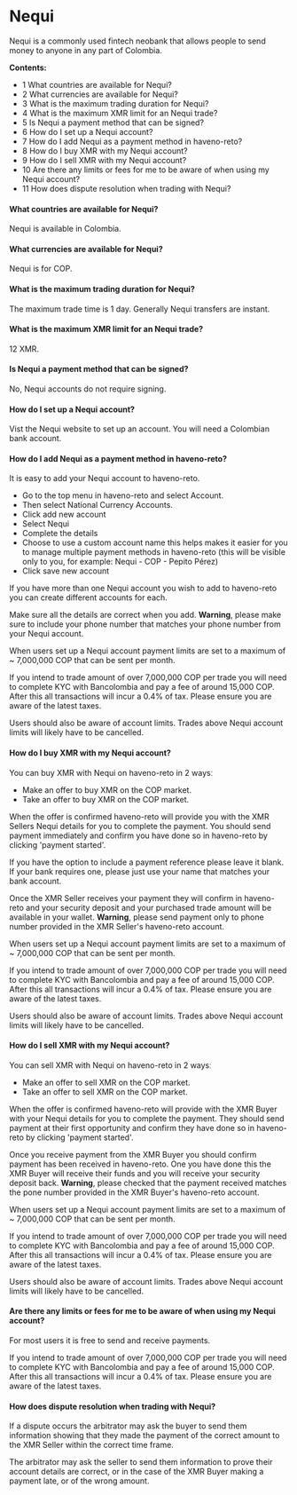 # Nequi

Nequi is a commonly used fintech neobank that allows people to send money to anyone in any part of Colombia.

**Contents:**
- 1 What countries are available for Nequi?
- 2 What currencies are available for Nequi?
- 3 What is the maximum trading duration for Nequi?
- 4 What is the maximum XMR limit for an Nequi trade?
- 5 Is Nequi a payment method that can be signed?
- 6 How do I set up a Nequi account?
- 7 How do I add Nequi as a payment method in haveno-reto?
- 8 How do I buy XMR with my Nequi account?
- 9 How do I sell XMR with my Nequi account?
- 10 Are there any limits or fees for me to be aware of when using my Nequi account?
- 11 How does dispute resolution when trading with Nequi?

#### What countries are available for Nequi?

Nequi is available in Colombia.

#### What currencies are available for Nequi?

Nequi is for COP.

#### What is the maximum trading duration for Nequi?

The maximum trade time is 1 day. Generally Nequi transfers are instant.

#### What is the maximum XMR limit for an Nequi trade?

12 XMR.

#### Is Nequi a payment method that can be signed?

No, Nequi accounts do not require signing.

#### How do I set up a Nequi account?

Vist the Nequi website to set up an account. You will need a Colombian bank account.

#### How do I add Nequi as a payment method in haveno-reto?

It is easy to add your Nequi account to haveno-reto.

- Go to the top menu in haveno-reto and select Account.
- Then select National Currency Accounts.
- Click add new account
- Select Nequi
- Complete the details
- Choose to use a custom account name this helps makes it easier for you to manage multiple payment methods in haveno-reto (this will be visible only to you, for example: Nequi - COP - Pepito Pérez)
- Click save new account

If you have more than one Nequi account you wish to add to haveno-reto you can create different accounts for each.

Make sure all the details are correct when you add.
**Warning**, please make sure to include your phone number that matches your phone number from your Nequi account.

When users set up a Nequi account payment limits are set to a maximum of ~ 7,000,000 COP that can be sent per month.

If you intend to trade amount of over 7,000,000 COP per trade you will need to complete KYC with Bancolombia and pay a fee of around 15,000 COP. After this all transactions will incur a 0.4% of tax. Please ensure you are aware of the latest taxes.

Users should also be aware of account limits. Trades above Nequi account limits will likely have to be cancelled.

#### How do I buy XMR with my Nequi account?

You can buy XMR with Nequi on haveno-reto in 2 waysː

- Make an offer to buy XMR on the COP market.
- Take an offer to buy XMR on the COP market.

When the offer is confirmed haveno-reto will provide you with the XMR Sellers Nequi details for you to complete the payment. You should send payment immediately and confirm you have done so in haveno-reto by clicking 'payment started'.

If you have the option to include a payment reference please leave it blank. If your bank requires one, please just use your name that matches your bank account.

Once the XMR Seller receives your payment they will confirm in haveno-reto and your security deposit and your purchased trade amount will be available in your wallet.
**Warning**, please send payment only to phone number provided in the XMR Seller's haveno-reto account.

When users set up a Nequi account payment limits are set to a maximum of ~ 7,000,000 COP that can be sent per month.

If you intend to trade amount of over 7,000,000 COP per trade you will need to complete KYC with Bancolombia and pay a fee of around 15,000 COP. After this all transactions will incur a 0.4% of tax. Please ensure you are aware of the latest taxes.

Users should also be aware of account limits. Trades above Nequi account limits will likely have to be cancelled.

#### How do I sell XMR with my Nequi account?

You can sell XMR with Nequi on haveno-reto in 2 waysː

- Make an offer to sell XMR on the COP market.
- Take an offer to sell XMR on the COP market.

When the offer is confirmed haveno-reto will provide with the XMR Buyer with your Nequi details for you to complete the payment. They should send payment at their first opportunity and confirm they have done so in haveno-reto by clicking 'payment started'.

Once you receive payment from the XMR Buyer you should confirm payment has been received in haveno-reto. One you have done this the XMR Buyer will receive their funds and you will receive your security deposit back.
**Warning**, please checked that the payment received matches the pone number provided in the XMR Buyer's haveno-reto account.

When users set up a Nequi account payment limits are set to a maximum of ~ 7,000,000 COP that can be sent per month.

If you intend to trade amount of over 7,000,000 COP per trade you will need to complete KYC with Bancolombia and pay a fee of around 15,000 COP. After this all transactions will incur a 0.4% of tax. Please ensure you are aware of the latest taxes.

Users should also be aware of account limits. Trades above Nequi account limits will likely have to be cancelled.

#### Are there any limits or fees for me to be aware of when using my Nequi account?

For most users it is free to send and receive payments.

If you intend to trade amount of over 7,000,000 COP per trade you will need to complete KYC with Bancolombia and pay a fee of around 15,000 COP. After this all transactions will incur a 0.4% of tax. Please ensure you are aware of the latest taxes.

#### How does dispute resolution when trading with Nequi?

If a dispute occurs the arbitrator may ask the buyer to send them information showing that they made the payment of the correct amount to the XMR Seller within the correct time frame.

The arbitrator may ask the seller to send them information to prove their account details are correct, or in the case of the XMR Buyer making a payment late, or of the wrong amount. 
